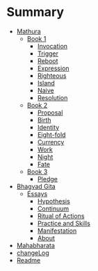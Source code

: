 # Summary
- [Mathura](./mathuraLanding.md)
  - [Book 1]()
      - [Invocation](./prologue.md)
      - [Trigger](./mathuraChap01.md)
      - [Reboot](./mathuraChap02.md)
      - [Expression](./mathuraChap03.md)
      - [Righteous](./mathuraChap04.md)
      - [Island](./mathuraChap05.md)
      - [Naive](./mathuraChap06.md)
      - [Resolution](./mathuraChap07.md)
  - [Book 2]()
      - [Proposal](./mathuraChap08.md)
      - [Birth](./mathuraChap09.md)
      - [Identity](./mathuraChap10.md)
      - [Eight-fold](./mathuraChap11.md)
      - [Currency](./mathuraChap12.md)
      - [Work](./mathuraChap13.md)
      - [Night](./mathuraChap14.md)
      - [Fate](./mathuraChap15.md)
  - [Book 3]()
      - [Pledge](./mathuraChap16.md)
- [Bhagvad Gita](./bhagvadGita.md)
  - [Essays]()
      - [Hypothesis](./hypothesis.md)
      - [Continuum](./continuum.md)
      - [Ritual of Actions](./ritualOfActions.md)
      - [Practice and Skills](./practiceAndSkills.md)
      - [Manifestation](./manifestation.md)
      - [About](./0.0_about.md)
- [Mahabharata](./mahabharataLanding.md)
- [changeLog](./changeLog.md)
- [Readme](./how.md)
